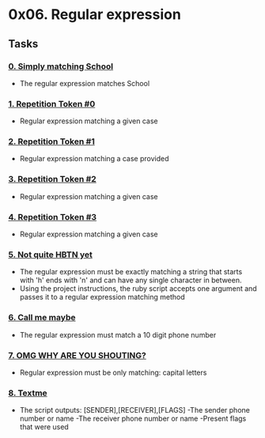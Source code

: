 # 0x06. Regular expression

## Tasks

### [0. Simply matching School](./0-simply_match_school.rb)
* The regular expression matches School

### [1. Repetition Token #0](./1-repetition_token_0.rb)
* Regular expression matching a given case

### [2. Repetition Token #1](./2-repetition_token_1.rb)
* Regular expression matching a case provided

### [3. Repetition Token #2](./3-repetition_token_2.rb)
* Regular expression matching a given case

### [4. Repetition Token #3](./4-repetition_token_3.rb)
* Regular expression matching a given case

### [5. Not quite HBTN yet](./5-beginning_and_end.rb)
* The regular expression must be exactly matching a string that starts with 'h' ends with 'n' and can have any single character in between.
* Using the project instructions, the ruby script accepts one argument and passes it to a regular expression matching method

### [6. Call me maybe](./6-phone_number.rb)
* The regular expression must match a 10 digit phone number

### [7. OMG WHY ARE YOU SHOUTING?](./7-OMG_WHY_ARE_YOU_SHOUTING.rb)
* Regular expression must be only matching: capital letters 

### [8. Textme](./100-textme.rb)
* The script outputs: [SENDER],[RECEIVER],[FLAGS]
	-The sender phone number or name
	-The receiver phone number or name
	-Present flags that were used
